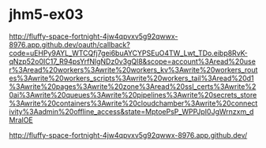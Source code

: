 # jhm5-ex03 
http://fluffy-space-fortnight-4jw4qpvxv5g92qwwx-8976.app.github.dev/oauth/callback?code=uEHPy9AYL_WTCQfj7gei6buAYCYPSEuO4TW_Lwt_TDo.eibp8RvK-qNzp52o0IC17_R94psYrfNlgNDz0v3gQl8&scope=account%3Aread%20user%3Aread%20workers%3Awrite%20workers_kv%3Awrite%20workers_routes%3Awrite%20workers_scripts%3Awrite%20workers_tail%3Aread%20d1%3Awrite%20pages%3Awrite%20zone%3Aread%20ssl_certs%3Awrite%20ai%3Awrite%20queues%3Awrite%20pipelines%3Awrite%20secrets_store%3Awrite%20containers%3Awrite%20cloudchamber%3Awrite%20connectivity%3Aadmin%20offline_access&state=MptoePsP_WPPJpI0JgWrnzxm_dMralOE

http://fluffy-space-fortnight-4jw4qpvxv5g92qwwx-8976.app.github.dev/